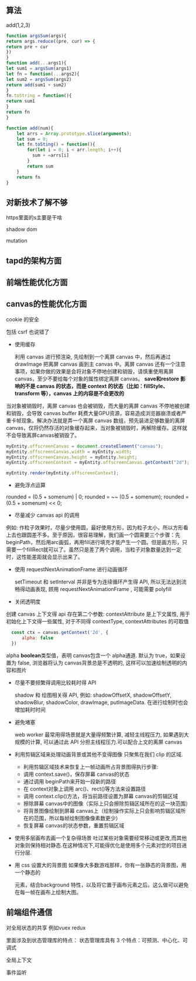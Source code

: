 ## 算法

add(1,2,3)

```javascript
function argsSum(args){
return args.reduce((pre, cur) => {
return pre + cur
})
}
function add(...args1){
let sum1 = argsSum(args1)
let fn = function(...args2){
let sum2 = argsSum(args2)
return add(sum1 + sum2)
}
fn.toString = function(){
return sum1
}
return fn
}

function add(num){
    let arrs = Array.prototype.slice(arguments);
    let sum = 0;
    let fn.toSting() = function(){
        for(let i = 0; i < arr.length; i++){
          sum + =arrs[i]
        }
        return sum
    }
    return fn
}
```

## 对新技术了解不够

https里面的s主要是干啥

shadow dom

mutation

## tapd的架构方面

## 前端性能优化方面

## canvas的性能优化方面

cookie 的安全

包括 csrf 也说错了

* 使用缓存

  利用 canvas 进行预渲染, 先绘制到一个离屏 canvas 中，然后再通过 drawImage 把离屏 canvas 画到主 canvas 中。离屏 canvas 还有一个注意事项，如果你做的效果是会将对象不停地创建和销毁，请慎重使用离屏 canvas，至少不要给每个对象的属性绑定离屏 canvas。
  **save和restore 影响的不是 canvas 的状态，而是 context 的状态（比如：fillStyle、transform 等），canvas 上的内容是不会更改的**
  
当对象被销毁时，离屏 canvas 也会被销毁，而大量的离屏 canvas 不停地被创建和销毁，会导致 canvas buffer 耗费大量GPU资源，容易造成浏览器崩溃或者严重卡帧现象。解决办法就是弄一个离屏 canvas 数组，预先装进足够数量的离屏 canvas，仅将仍然存活的对象缓存起来，当对象被销毁时，再解除缓存。这样就不会导致离屏canvas被销毁了。

```js
myEntity.offscreenCanvas = document.createElement("canvas");
myEntity.offscreenCanvas.width = myEntity.width;
myEntity.offscreenCanvas.height = myEntity.height;
myEntity.offscreenContext = myEntity.offscreenCanvas.getContext("2d");

myEntity.render(myEntity.offscreenContext);
```

* 避免浮点运算

rounded = (0.5 + somenum) | 0;
rounded = ~~ (0.5 + somenum);
rounded = (0.5 + somenum) << 0;

* 尽量减少 canvas api 的调用

例如: 作粒子效果时，尽量少使用圆，最好使用方形，因为粒子太小，所以方形看上去也跟圆差不多。至于原因，很容易理解，我们画一个圆需要三个步骤：先beginPath，然后用arc画弧，再用fill进行填充才能产生一个圆。但是画方形，只需要一个fillRect就可以了。虽然只是差了两个调用，当粒子对象数量达到一定时，这性能差距就会显示出来了。

* 使用 requestNextAnimationFrame 进行动画循环

  setTimeout 和 setInterval 并非是专为连续循环产生得 API, 所以无法达到流畅得动画表现, 顾用 requestNextAnimationFrame , 可能需要 polyfill

* 关闭透明度

 创建 canvas 上下文得 api 存在第二个参数:
  contextAttribute 是上下文属性, 用于初始化上下文得一些属性, 对于不同得 contextType, contextAttributes 的可取值
  
``` js
  const ctx = canvas.getContext('2d', {
      alpha: false
  })
```

  alpha **boolean**类型值，表明 canvas包含一个 alpha通道. 默认为 true，如果设置为 false, 浏览器将认为 canvas背景总是不透明的, 这样可以加速绘制透明的内容和图片

* 尽量不要频繁得调用比较耗时得 API

  shadow 和 绘图相关得 API, 例如: shadowOffsetX, shadowOffsetY, shadowBlur, shadowColor, drawImage, putImageData. 在进行绘制时也会增加耗时时间

* 避免堵塞

  web worker 最常用得场景就是大量得频繁计算, 减轻主线程压力, 如果遇到大规模的计算, 可以通过此 API 分担主线程压力.可以配合上文的离屏 canvas

* 利用剪辑区域来处理动画背景或其他不变得图像
只聚焦在我们 clip 的区域.
    * 利用剪辑区域技术来恢复上一帧动画所占背景图得执行步骤:
    * 调用 context.save()，保存屏幕 canvas的状态
    * 通过调用 beginPath来开始一段新的路径
    * 在 context对象上调用 arc()、rect()等方法来设置路径
    * 调用 context.clip()方法，将当前路径设置为屏幕 canvas的剪辑区域
    * 擦除屏幕 canvas中的图像（实际上只会擦除剪辑区域所在的这一块范围）
    * 将背景图像绘制到屏幕 canvas上（绘制操作实际上只会影响剪辑区域所在的范围，所以每帧绘制图像像素数更少）
    * 恢复屏幕 canvas的状态参数，重置剪辑区域

* 使用多层画布去画一个复杂得场景
  吐过某些对象需要经常移动或更改,而其他对象则保持相对静态.在这种情况下,可能得优化是使用多个<canvas>元素对您的项目进行分层.

* 用 css 设置大的背景图
如果像大多数游戏那样，你有一张静态的背景图，用一个静态的<div>元素，结合background 特性，以及将它置于画布元素之后。这么做可以避免在每一帧在画布上绘制大图。

## 前端组件通信

对全局状态的共享 例如vuex redux

里面涉及到状态管理库的特点：
    状态管理库具有 3 个特点：可预测、中心化、可调式

全局上下文

事件监听
